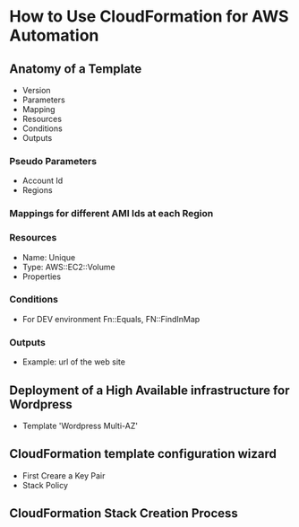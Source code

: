 # How to Use CloudFormation for AWS Automation

## Anatomy of a Template

* Version
* Parameters
* Mapping
* Resources
* Conditions
* Outputs

### Pseudo Parameters
* Account Id
* Regions

### Mappings for different AMI Ids at each Region

### Resources
* Name: Unique
* Type: AWS::EC2::Volume
* Properties

### Conditions
* For DEV environment Fn::Equals, FN::FindInMap

### Outputs
* Example: url of the web site

## Deployment of a High Available infrastructure for Wordpress
* Template 'Wordpress Multi-AZ'

## CloudFormation template configuration wizard
* First Creare a Key Pair
* Stack Policy

## CloudFormation Stack Creation Process
